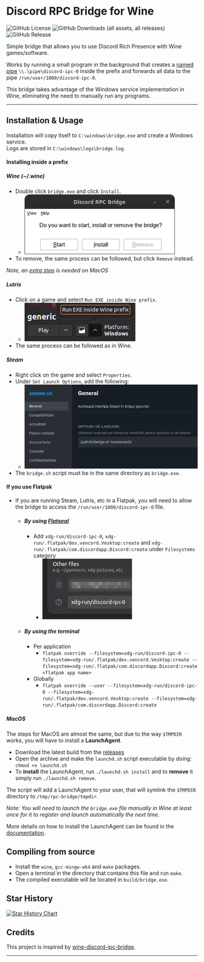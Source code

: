 # Discord RPC Bridge for Wine

![GitHub License](https://img.shields.io/github/license/EnderIce2/rpc-bridge?style=for-the-badge)
![GitHub Downloads (all assets, all releases)](https://img.shields.io/github/downloads/EnderIce2/rpc-bridge/total?style=for-the-badge)
![GitHub Release](https://img.shields.io/github/v/release/EnderIce2/rpc-bridge?style=for-the-badge)

Simple bridge that allows you to use Discord Rich Presence with Wine games/software.

Works by running a small program in the background that creates a [named pipe](https://learn.microsoft.com/en-us/windows/win32/ipc/named-pipes) `\\.\pipe\discord-ipc-0` inside the prefix and forwards all data to the pipe `/run/user/1000/discord-ipc-0`.

This bridge takes advantage of the Windows service implementation in Wine, eliminating the need to manually run any programs.

---

## Installation & Usage

Installation will copy itself to `C:\windows\bridge.exe` and create a Windows service.  
Logs are stored in `C:\windows\logs\bridge.log`.

#### Installing inside a prefix

##### Wine (~/.wine)

- Double click `bridge.exe` and click `Install`.
    - ![gui](docs/assets/gui.png)
- To remove, the same process can be followed, but click `Remove` instead.

*Note, an [extra step](https://github.com/EnderIce2/rpc-bridge?tab=readme-ov-file#macos) is needed on MacOS*

##### Lutris

- Click on a game and select `Run EXE inside Wine prefix`.
    - ![lutris](docs/assets/lutris.png)
- The same process can be followed as in Wine.

##### Steam

- Right click on the game and select `Properties`.
- Under `Set Launch Options`, add the following:
    - ![bridge.sh](docs/assets/steam_script.png "Set Launch Options to the path of the bridge.sh")
- The `bridge.sh` script must be in the same directory as `bridge.exe`.

#### If you use Flatpak

- If you are running Steam, Lutris, etc in a Flatpak, you will need to allow the bridge to access the `/run/user/1000/discord-ipc-0` file.
	- ##### By using [Flatseal](https://flathub.org/apps/details/com.github.tchx84.Flatseal)
		- Add `xdg-run/discord-ipc-0`, `xdg-run/.flatpak/dev.vencord.Vesktop:create` and `xdg-run/.flatpak/com.discordapp.Discord:create` under `Filesystems` category
			- ![flatseal](docs/assets/flatseal_permission.png)
	- ##### By using the terminal
		- Per application
			- `flatpak override --filesystem=xdg-run/discord-ipc-0 --filesystem=xdg-run/.flatpak/dev.vencord.Vesktop:create --filesystem=xdg-run/.flatpak/com.discordapp.Discord:create <flatpak app name>`
		- Globally
			- `flatpak override --user --filesystem=xdg-run/discord-ipc-0 --filesystem=xdg-run/.flatpak/dev.vencord.Vesktop:create --filesystem=xdg-run/.flatpak/com.discordapp.Discord:create`

##### MacOS

The steps for MacOS are almost the same, but due to the way `$TMPDIR` works, you will have to install a **LaunchAgent**.

- Download the latest build from the [releases](https://github.com/EnderIce2/rpc-bridge/releases)
- Open the archive and make the `launchd.sh` script executable by doing: `chmod +x launchd.sh`
- To **install** the LaunchAgent, run `./launchd.sh install` and to **remove** it simply run `./launchd.sh remove`.

The script will add a LaunchAgent to your user, that will symlink the `$TMPDIR` directory to `/tmp/rpc-bridge/tmpdir`.

*Note: You will need to launch the `bridge.exe` file manually in Wine at least once for it to register and launch automatically the next time.*

More details on how to install the LaunchAgent can be found in the [documentation](https://enderice2.github.io/rpc-bridge/).

## Compiling from source

- Install the `wine`, `gcc-mingw-w64` and `make` packages.
- Open a terminal in the directory that contains this file and run `make`.
- The compiled executable will be located in `build/bridge.exe`.

## Star History

[![Star History Chart](https://api.star-history.com/svg?repos=enderice2/rpc-bridge&type=Date)](https://www.star-history.com/#enderice2/rpc-bridge&Date)

## Credits

This project is inspired by [wine-discord-ipc-bridge](https://github.com/0e4ef622/wine-discord-ipc-bridge).

---

